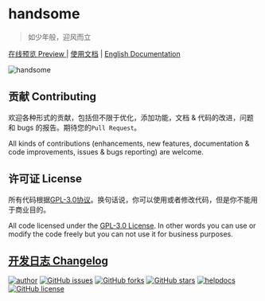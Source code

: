 # handsome

> 如少年般，迎风而立

[在线预览 Preview ](https://www.ihewro.com/archives/489/) | [使用文档](https://www.ihewro.com/archives/519/) | [English Documentation]() 


![handsome](https://ww4.sinaimg.cn/large/a15b4afegy1fdwvucupnwj20rs0hwq6v)

## 贡献 Contributing

欢迎各种形式的贡献，包括但不限于优化，添加功能，文档 & 代码的改进，问题和 bugs 的报告。期待您的`Pull Request`。

All kinds of contributions (enhancements, new features, documentation & code improvements, issues & bugs reporting) are welcome.

## 许可证 License 

所有代码根据[GPL-3.0协议](https://github.com/ihewro/typecho-theme-handsome/blob/master/LICENSE)。换句话说，你可以使用或者修改代码，但是你不能用于商业目的。

All code licensed under the [GPL-3.0 License](https://github.com/ihewro/typecho-theme-handsome/blob/master/LICENSE). In other words you can use or modify the code freely but you can not use it for business purposes.

## [开发日志 Changelog](https://github.com/ihewro/typecho-theme-handsome/wiki/ChangeLog-%E5%BC%80%E5%8F%91%E6%97%A5%E5%BF%97) 

[![author](https://img.shields.io/badge/author-Hewro-blue.svg?style=flat-square)](http://www.ihewro.xyz) 
[![GitHub issues](https://img.shields.io/github/issues/ihewro/typecho-theme-handsome.svg?style=flat-square)](https://github.com/ihewro/typecho-theme-handsome/issues)
[![GitHub forks](https://img.shields.io/github/forks/ihewro/typecho-theme-handsome.svg?style=flat-square)](https://github.com/ihewro/typecho-theme-handsome/network)
[![GitHub stars](https://img.shields.io/github/stars/ihewro/typecho-theme-handsome.svg?style=flat-square)](https://github.com/ihewro/typecho-theme-handsome/stargazers)
[![helpdocs](https://img.shields.io/badge/Docs-HELP-red.svg?style=flat-square)](https://github.com/ihewro/typecho-theme-handsome/wiki/%E4%B8%AD%E6%96%87%E4%BD%BF%E7%94%A8%E6%96%87%E6%A1%A3) 
[![GitHub license](https://img.shields.io/badge/license-AGPL-blue.svg?style=flat-square)](https://raw.githubusercontent.com/ihewro/typecho-theme-handsome/master/LICENSE)